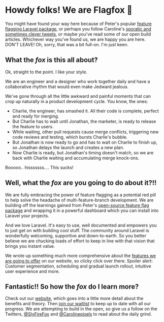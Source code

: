 # Howdy folks! We are Flagfox 🦊

You might have found your way here because of Peter's popular [feature flagging Laravel package](https://github.com/ylsideas/feature-flags), or perhaps you follow Caroline's [sporatic and sometimes clever tweets](https://www.carolinepixels.com), or maybe you've read some of our open build articles. Whichever way you've found us, we are happy you are here. DON'T LEAVE! Oh, sorry, that was a bit full-on. I'm just keen.


## What the _fox_ is this all about?

Ok, straight to the point. I like your style. 

We are an engineer and a designer who work together daily and have a collaborative rhythm that would even make Jedward jealous.

We've gone through all the little awkward and painful moments that can crop up naturally in a product development cycle. You know, the ones:
- Charlie, the engineer, has smashed it. All their code is complete, perfect and ready for merging.
- But Charlie has to wait until Jonathan, the marketer, is ready to release the feature to users.
- While waiting, other pull requests cause merge conflicts, triggering new code reviews and testing, which bursts Charlie's bubble.
- But Jonathan is now ready to go and has to wait on Charlie to finish up, so Jonathan delays the launch and creates a new plan.
- Now Charlie is ready, but Jonathan's timing doesn't match, so we are back with Charlie waiting and accumulating merge knock-ons.

Booooo.. hisssssss.... This sucks!

## Well, what the _fox_ are you going to do about it?!! 

We are fully embracing the power of feature flagging as a potential red pill to help solve the headache of multi-feature-branch development. We are building off the learnings gained from Peter's [open-source feature flag package](https://github.com/ylsideas/feature-flags) and wrapping it in a powerful dashboard which you can install into Laravel your projects.

And we love Laravel. It's easy to use, well documented and empowers you to just get on with building cool stuff. The community around Laravel is wonderfully welcoming, supportive and down-to-earth. So you better believe we are chucking loads of effort to keep in line with that vision that brings you instant value.

We wrote up something much more comprehensive about the [features we are going to offer](https://flagfox.dev/#features) on our website, so clicky click over there. Spoiler alert: Customer segmentation, scheduling and gradual launch rollout, intuitive user experience and more.


## Fantastic!! So how the _fox_ do I learn more?

Check out our [website](https://www.flagfox.dev), which goes into a little more detail about the benefits and theory.
Then [join our waitlist](https://www.flagfox.dev#waitlist) to keep up to date with all our progress.
We are attempting to build in the open, so give us a follow on the Twitters, [@SlyFireFox](https://twitter.com/SlyFireFox) and [@Carolinepixels](https://twitter.com/Carolinepixels) to read about the daily grind.
